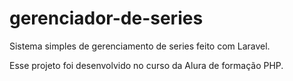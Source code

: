 # gerenciador-de-series
Sistema simples de gerenciamento de series feito com Laravel.

Esse projeto foi desenvolvido no curso da Alura de formação PHP.
